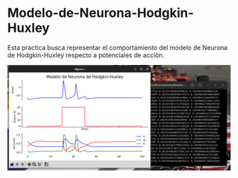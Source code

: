 # Modelo-de-Neurona-Hodgkin-Huxley
Esta practica busca representar el comportamiento del modelo de Neurona de Hodgkin-Huxley respecto a potenciales de acción.

![Potencial de Acción](/pa.png)
